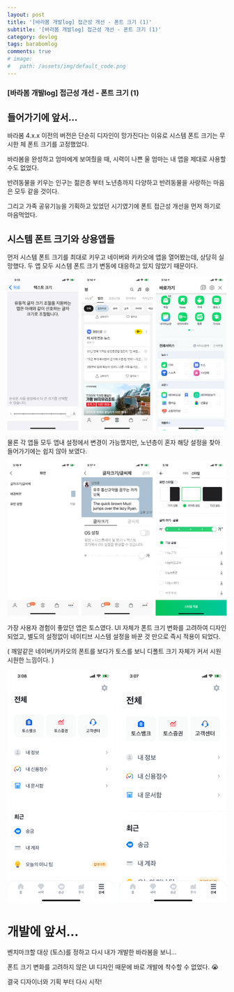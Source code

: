 ```yaml
---
layout: post
title: '[바라봄 개발log] 접근성 개선 - 폰트 크기 (1)'
subtitle: '[바라봄 개발log] 접근성 개선 - 폰트 크기 (1)'
category: devlog
tags: barabomlog
comments: true
# image: 
#   path: /assets/img/default_code.png
---
```


### [바라봄 개발log] 접근성 개선 - 폰트 크기 (1)

## 들어가기에 앞서...

바라봄 4.x.x 이전의 버전은 단순히 디자인이 망가진다는 이유로 시스템 폰트 크기는 무시한 체 폰트 크기를 고정했었다.

바라봄을 완성하고 엄마에게 보여줬을 때, 시력이 나쁜 울 엄마는 내 앱을 제대로 사용할 수도 없었다.

반려동물을 키우는 인구는 젊은층 부터 노년층까지 다양하고 반려동물을 사랑하는 마음은 모두 같을 것이다.

그리고 가족 공유기능을 기획하고 있었던 시기였기에 폰트 접근성 개선을 먼저 하기로 마음먹었다.

## 시스템 폰트 크기와 상용앱들

먼저 시스템 폰트 크기를 최대로 키우고 네이버와 카카오에 앱을 열어봤는데, 상당히 실망했다. 두 앱 모두 시스템 폰트 크기 변동에 대응하고 있지 않았기 때문이다.

![barabom_dev_log.png](/assets/img/post/fontsize01-01.png)
 
 
물론 각 앱들 모두 앱내 설정에서 변경이 가능했지만, 노년층이 혼자 해당 설정을 찾아 들어가기에는 쉽지 않아 보였다.

![barabom_dev_log.png](/assets/img/post/fontsize01-02.png)
 
 
가장 사용자 경험이 좋았던 앱은 토스였다. UI 자체가 폰트 크기 변화를 고려하여 디자인되었고, 별도의 설정없이 네이티브 시스템 설정을 바꾼 것 만으로 즉시 적용이 되었다.

( 깨알같은 네이버/카카오의 폰트를 보다가 토스를 보니 디폴트 크기 자체가 커서 시원 시원한 느낌이다. )

![barabom_dev_log.png](/assets/img/post/fontsize01-03.png)


# 개발에 앞서...

벤치마크할 대상 (토스)를 정하고 다시 내가 개발한 바라봄을 보니... 

폰트 크기 변화를 고려하지 않은 UI 디자인 때문에 바로 개발에 착수할 수 없었다. 😭

결국 디자이너와 기획 부터 다시 시작!